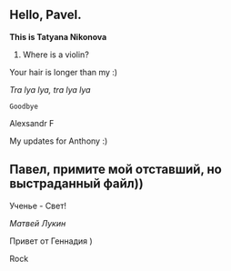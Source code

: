 ## Hello, Pavel.

**This is Tatyana Nikonova**

1. Where is a violin?

Your hair is longer than my :)

_Tra lya lya, tra lya lya_

    Goodbye

Alexsandr F

My updates for Anthony :)


## Павел, примите мой отставший, но выстраданный файл))

Ученье - Свет!

_Матвей Лукин_

Привет от Геннадия )

Rock
